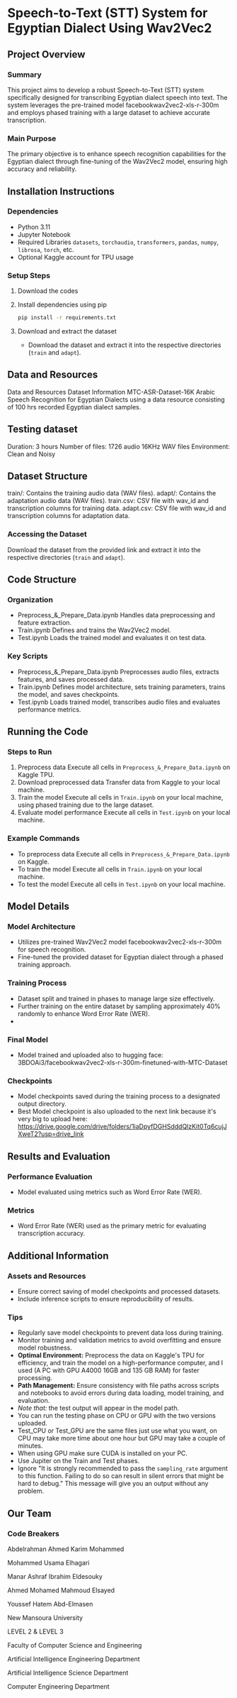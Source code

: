 # Speech-to-Text (STT) System for Egyptian Dialect Using Wav2Vec2

## Project Overview

### Summary
This project aims to develop a robust Speech-to-Text (STT) system specifically designed for transcribing Egyptian dialect speech into text. The system leverages the pre-trained model facebookwav2vec2-xls-r-300m and employs phased training with a large dataset to achieve accurate transcription.

### Main Purpose
The primary objective is to enhance speech recognition capabilities for the Egyptian dialect through fine-tuning of the Wav2Vec2 model, ensuring high accuracy and reliability.

## Installation Instructions

### Dependencies
- Python 3.11
- Jupyter Notebook
- Required Libraries `datasets`, `torchaudio`, `transformers`, `pandas`, `numpy`, `librosa`, `torch`, etc.
- Optional Kaggle account for TPU usage

### Setup Steps
1. Download the codes
   

2. Install dependencies using pip
   ```bash
   pip install -r requirements.txt
   ```

3. Download and extract the dataset
   - Download the dataset and extract it into the respective directories (`train` and `adapt`).

## Data and Resources

Data and Resources
Dataset Information
MTC-ASR-Dataset-16K
Arabic Speech Recognition for Egyptian Dialects using a data resource consisting of 100 hrs recorded Egyptian dialect samples.

## Testing dataset
Duration: 3 hours
Number of files: 1726 audio 16KHz WAV files
Environment: Clean and Noisy
## Dataset Structure
train/: Contains the training audio data (WAV files).
adapt/: Contains the adaptation audio data (WAV files).
train.csv: CSV file with wav_id and transcription columns for training data.
adapt.csv: CSV file with wav_id and transcription columns for adaptation data.

### Accessing the Dataset
Download the dataset from the provided link and extract it into the respective directories (`train` and `adapt`).

## Code Structure

### Organization
- Preprocess_&_Prepare_Data.ipynb Handles data preprocessing and feature extraction.
- Train.ipynb Defines and trains the Wav2Vec2 model.
- Test.ipynb Loads the trained model and evaluates it on test data.

### Key Scripts
- Preprocess_&_Prepare_Data.ipynb Preprocesses audio files, extracts features, and saves processed data.
- Train.ipynb Defines model architecture, sets training parameters, trains the model, and saves checkpoints.
- Test.ipynb Loads trained model, transcribes audio files and evaluates performance metrics.

## Running the Code

### Steps to Run
1. Preprocess data Execute all cells in `Preprocess_&_Prepare_Data.ipynb` on Kaggle TPU.
2. Download preprocessed data Transfer data from Kaggle to your local machine.
3. Train the model Execute all cells in `Train.ipynb` on your local machine, using phased training due to the large dataset.
4. Evaluate model performance Execute all cells in `Test.ipynb` on your local machine.

### Example Commands
- To preprocess data Execute all cells in `Preprocess_&_Prepare_Data.ipynb` on Kaggle.
- To train the model Execute all cells in `Train.ipynb` on your local machine.
- To test the model Execute all cells in `Test.ipynb` on your local machine.

## Model Details

### Model Architecture
- Utilizes pre-trained Wav2Vec2 model facebookwav2vec2-xls-r-300m for speech recognition.
- Fine-tuned the provided dataset for Egyptian dialect through a phased training approach.

### Training Process
- Dataset split and trained in phases to manage large size effectively.
- Further training on the entire dataset by sampling approximately 40% randomly to enhance Word Error Rate (WER).
- 
### Final Model
- Model trained and uploaded also to hugging face: 3BDOAi3/facebookwav2vec2-xls-r-300m-finetuned-with-MTC-Dataset

### Checkpoints
- Model checkpoints saved during the training process to a designated output directory.
- Best Model checkpoint is also uploaded to the next link because it's very big to upload here: https://drive.google.com/drive/folders/1iaDpyfDGHSdddQlzKit0Tq6cujJXweT2?usp=drive_link

## Results and Evaluation

### Performance Evaluation
- Model evaluated using metrics such as Word Error Rate (WER).

### Metrics
- Word Error Rate (WER) used as the primary metric for evaluating transcription accuracy.

## Additional Information

### Assets and Resources
- Ensure correct saving of model checkpoints and processed datasets.
- Include inference scripts to ensure reproducibility of results.

### Tips
- Regularly save model checkpoints to prevent data loss during training.
- Monitor training and validation metrics to avoid overfitting and ensure model robustness.
- **Optimal Environment:** Preprocess the data on Kaggle's TPU for efficiency, and train the model on a high-performance computer, and I used (A PC with GPU A4000 16GB and 135 GB RAM) for faster processing.
- **Path Management:** Ensure consistency with file paths across scripts and notebooks to avoid errors during data loading, model training, and evaluation.
- *Note that:* the test output will appear in the model path.
- You can run the testing phase on CPU or GPU with the two versions uploaded.
- Test_CPU or Test_GPU are the same files just use what you want, on CPU may take more time about one hour but GPU may take a couple of minutes. 
- When using GPU make sure CUDA is installed on your PC.
- Use Jupiter on the Train and Test phases.
- Ignore "It is strongly recommended to pass the ``sampling_rate`` argument to this function. Failing to do so can result in silent errors that might be hard to debug." This message will give you an output without any problem.

## Our Team
### Code Breakers

Abdelrahman Ahmed Karim Mohammed

Mohammed Usama Elhagari

Manar Ashraf Ibrahim Eldesouky

Ahmed Mohamed Mahmoud Elsayed

Youssef Hatem Abd-Elmasen

New Mansoura University

LEVEL 2 & LEVEL 3

Faculty of Computer Science and Engineering

Artificial Intelligence Engineering Department

Artificial Intelligence Science Department

Computer Engineering Department

